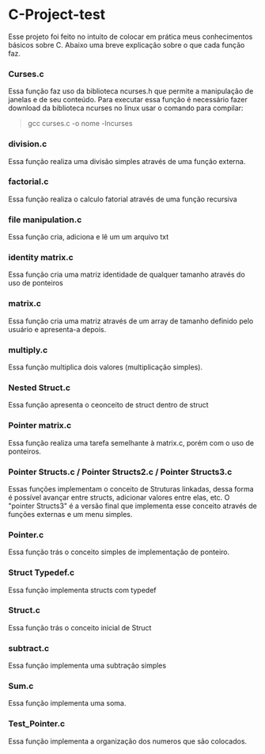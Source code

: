 # C-Project-test

Esse projeto foi feito no intuito de colocar em prática meus conhecimentos básicos sobre C. Abaixo uma breve explicação sobre o que cada função faz.


### Curses.c
Essa função faz uso da biblioteca ncurses.h que permite a manipulação de janelas e de seu conteúdo. Para executar essa função é necessário fazer download da biblioteca ncurses no linux usar o comando para compilar: 
> gcc curses.c -o nome -lncurses

### division.c
Essa função realiza uma divisão simples através de uma função externa.

### factorial.c
Essa função realiza o calculo fatorial através de uma função recursiva

### file manipulation.c
Essa função cria, adiciona e lê um um arquivo txt

### identity matrix.c
Essa função cria uma matriz identidade de qualquer tamanho através do uso de ponteiros

### matrix.c
Essa função cria uma matriz através de um array de tamanho definido pelo usuário e apresenta-a depois.

### multiply.c
Essa função multiplica dois valores (multiplicação simples).

### Nested Struct.c
Essa função apresenta o ceonceito de struct dentro de struct

### Pointer matrix.c
Essa função realiza uma tarefa semelhante à matrix.c, porém com o uso de ponteiros.

### Pointer Structs.c / Pointer Structs2.c / Pointer Structs3.c
Essas funções implementam o conceito de Struturas linkadas, dessa forma é possível avançar entre structs, adicionar valores entre elas, etc. O "pointer Structs3" é a versão final que implementa esse conceito através de funções externas e um menu simples.

### Pointer.c
Essa função trás o conceito simples de implementação de ponteiro.

### Struct Typedef.c
Essa função implementa structs com typedef

### Struct.c
Essa função trás o conceito inicial de Struct

### subtract.c
Essa função implementa uma subtração simples

### Sum.c
Essa função implementa uma soma.

### Test_Pointer.c
Essa função implementa a organização dos numeros que são colocados.
